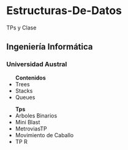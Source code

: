 # Estructuras-De-Datos
TPs y Clase

<h2>Ingeniería Informática</h2>
<h3>Universidad Austral</h3>

<ul><b>Contenidos</b>
  <li>Trees</li>
  <li>Stacks</li>
  <li>Queues</li>
  </ul>
  
 <ul><b>Tps</b>
  <li>Arboles Binarios</li>
  <li>Mini Blast</li>
  <li>MetroviasTP</li>
  <li>Movimiento de Caballo</li>
  <li>TP R</li>
